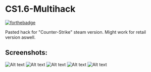# CS1.6-Multihack
[![forthebadge](https://forthebadge.com/images/badges/made-with-c.svg)](https://forthebadge.com)

Pasted hack for "Counter-Strike" steam version. Might work for retail version aswell.
## Screenshots:
![Alt text](https://i.imgur.com/B3qmhLB.png "cs 1.6 multihack")
![Alt text](https://i.imgur.com/zlb59Xm.png "cs 1.6 multihack")
![Alt text](https://i.imgur.com/z6ju9HJ.png "cs 1.6 multihack")
![Alt text](https://i.imgur.com/1UH3m1i.png "cs 1.6 multihack")
![Alt text](https://i.imgur.com/ec2OSKT.png "cs 1.6 multihack")
